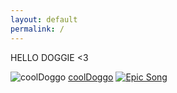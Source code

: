 ```yaml
---
layout: default
permalink: /
---
```


HELLO DOGGIE <3

![coolDoggo](https://www.rover.com/blog/wp-content/uploads/2015/07/pug-sunglasses.jpg)
[coolDoggo](https://www.rover.com/blog/wp-content/uploads/2015/07/pug-sunglasses.jpg)
[![Epic Song](http://img.youtube.com/vi/ZS0WvzRVByg/0.jpg)](http://www.youtube.com/watch?v=ZS0WvzRVByg)